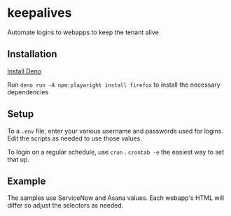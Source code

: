 # keepalives
Automate logins to webapps to keep the tenant alive

## Installation

[Install Deno](https://docs.deno.com/runtime/getting_started/installation/)

Run `deno run -A npm:playwright install firefox` to install the necessary dependencies 

## Setup

To a `.env` file, enter your various username and passwords used for logins. Edit the scripts as needed to use those values.

To login on a regular schedule, use `cron` . `crontab -e` the easiest way to set that up.

## Example

The samples use ServiceNow and Asana values. Each webapp's HTML will differ so adjust the selectors as needed.
